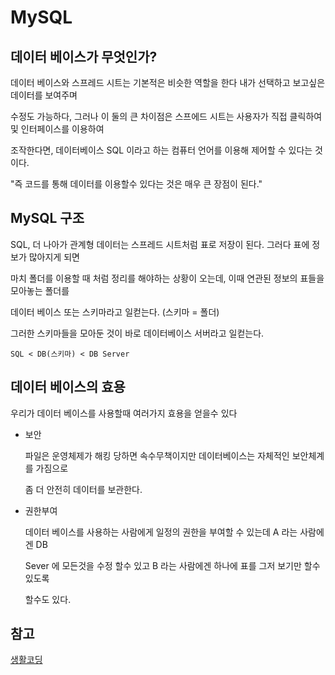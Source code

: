 # MySQL

## 데이터 베이스가 무엇인가?

데이터 베이스와 스프레드 시트는 기본적은 비슷한 역할을 한다 내가 선택하고 보고싶은 데이터를 보여주며 

수정도 가능하다, 그러나 이 둘의 큰 차이점은 스프에드 시트는 사용자가 직접 클릭하여 및 인터페이스를 이용하여

조작한다면, 데이터베이스 SQL 이라고 하는 컴퓨터 언어를 이용해 제어할 수 있다는 것이다.

"즉 코드를 통해 데이터를 이용할수 있다는 것은 매우 큰 장점이 된다."


## MySQL 구조

SQL, 더 나아가 관계형 데이터는 스프레드 시트처럼 표로 저장이 된다. 그러다 표에 정보가 많아지게 되면

마치 폴더를 이용할 때 처럼 정리를 해야하는 상황이 오는데, 이때 연관된 정보의 표들을 모아놓는 폴더를 

데이터 베이스 또는 스키마라고 일컫는다. (스키마 = 폴더)

그러한 스키마들을 모아둔 것이 바로 데이터베이스 서버라고 일컫는다.

```
SQL < DB(스키마) < DB Server
```

## 데이터 베이스의 효용

우리가 데이터 베이스를 사용할때 여러가지 효용을 얻을수 있다

- 보안

	파일은 운영체제가 해킹 당하면 속수무책이지만 데이터베이스는 자체적인 보안체계를 가짐으로 

	좀 더 안전히 데이터를 보관한다.

- 권한부여

	데이터 베이스를 사용하는 사람에게 일정의 권한을 부여할 수 있는데 A 라는 사람에겐 DB 

	Sever 에 모든것을 수정 할수 있고 B 라는 사람에겐 하나에 표를 그저 보기만 할수 있도록 

	할수도 있다.

## 참고

[생활코딩](https://opentutorials.org/course/3161)